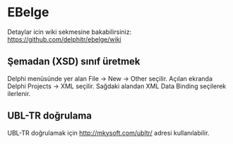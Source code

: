# EBelge
Detaylar icin wiki sekmesine bakabilirsiniz: https://github.com/delphitr/ebelge/wiki

## Şemadan (XSD) sınıf üretmek
Delphi menüsünde yer alan File -> New -> Other seçilir. Açılan ekranda Delphi Projects -> XML  seçilir. Sağdaki alandan XML Data Binding seçilerek ilerlenir.

## UBL-TR doğrulama
UBL-TR doğrulamak için http://mkysoft.com/ubltr/ adresi kullanılabilir.
